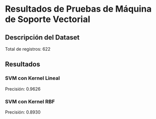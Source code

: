 # Resultados de Pruebas de Máquina de Soporte Vectorial

## Descripción del Dataset
Total de registros: 622

## Resultados

### SVM con Kernel Lineal
Precisión: 0.9626

### SVM con Kernel RBF
Precisión: 0.8930

